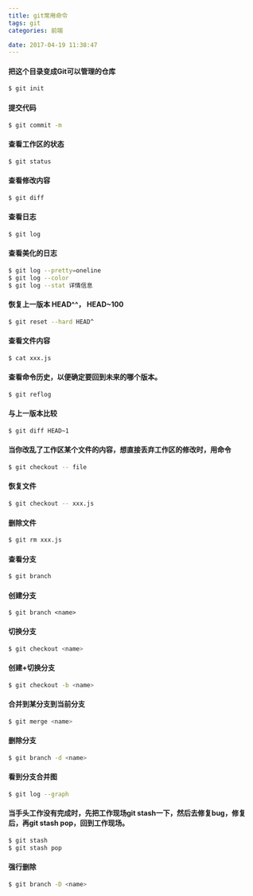```yaml
---
title: git常用命令
tags: git
categories: 前端

date: 2017-04-19 11:38:47
---
```



#### 把这个目录变成Git可以管理的仓库

``` bash
$ git init 
```
####  提交代码
 
``` bash
$ git commit -m 
```

<!--more-->


#### 查看工作区的状态

``` bash
$ git status 
```
#### 查看修改内容

``` bash
$ git diff 
```
#### 查看日志

``` bash
$ git log 
```
#### 查看美化的日志

``` bash
$ git log --pretty=oneline 
$ git log --color 
$ git log --stat 详情信息
```

#### 恢复上一版本 HEAD^^， HEAD~100

``` bash
$ git reset --hard HEAD^ 
```
#### 查看文件内容

``` bash
$ cat xxx.js 
```
#### 查看命令历史，以便确定要回到未来的哪个版本。

``` bash
$ git reflog  
```
#### 与上一版本比较

``` bash
$ git diff HEAD~1 
```
#### 当你改乱了工作区某个文件的内容，想直接丢弃工作区的修改时，用命令

``` bash
$ git checkout -- file  
```
#### 恢复文件

``` bash
$ git checkout -- xxx.js 
```
#### 删除文件 	

``` bash
$ git rm xxx.js 
```
#### 查看分支

``` bash
$ git branch 
```
#### 创建分支

```
$ git branch <name> 
```
#### 切换分支

``` bash
$ git checkout <name> 
```
#### 创建+切换分支

``` bash
$ git checkout -b <name> 
```
#### 合并到某分支到当前分支	

``` bash
$ git merge <name> 
```
#### 删除分支

``` bash
$ git branch -d <name>  
```

#### 看到分支合并图
``` bash
$ git log --graph
```

#### 当手头工作没有完成时，先把工作现场git stash一下，然后去修复bug，修复后，再git stash pop，回到工作现场。
``` bash
$ git stash
$ git stash pop
```

#### 强行删除

``` bash
$ git branch -D <name>
```
